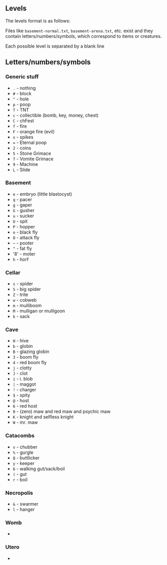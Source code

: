 ## Levels

The levels format is as follows:

Files like `basement-normal.txt`, `basement-arena.txt`, etc. exist
and they contain letters/numbers/symbols, which correspond to items
or creatures.

Each possible level is separated by a blank line

## Letters/numbers/symbols

### Generic stuff

  * `.` - nothing
  * `#` - block
  * `"` - hole
  * `p` - poop
  * `T` - TNT
  * `c` - collectible (bomb, key, money, chest)
  * `C` - chFest
  * `f` - fire
  * `F` - orange fire (evil)
  * `x` - spikes
  * `=` - Eternal poop 
  * `2` - coins 
  * `5` - Stone Grimace 
  * `7` - Vomite Grimace
  * `9` - Machine  
  * `L` - Slide  
  
### Basement

  * `e` - embryo (little blastocyst)
  * `q` - pacer
  * `g` - gaper
  * `G` - gusher
  * `u` - sucker
  * `U` - spit
  * `P` - hopper
  * `o` - black fly
  * `O` - attack fly
  * `~` - pooter
  * `^` - fat fly  
  * '8' - moter
  * `h` - horf

### Cellar

  * `s` - spider
  * `S` - big spider
  * `Z` - trite
  * `w` - cobweb
  * `m` - mulliboom
  * `M` - mulligan or mulligoon
  * `k` - sack
  
### Cave

  * `H` - hive
  * `b` - globin
  * `B` - glazing globin
  * `3` - boom fly
  * `4` - red boom fly
  * `j` - clotty
  * `J` - clot
  * `i` - i. blob
  * `|` - maggot
  * `!` - charger
  * `$` - spity
  * `@` - host 
  * `6` - red host
  * `0` - (zero) maw and red maw and psychic maw
  * `K` - knight and selfless knight
  * `W` - mr. maw
  
### Catacombs

  * `v` - chubber 
  * `%` - gurgle 
  * `Q` - buttlicker
  * `y` - keeper
  * `6` - walking gut/sack/boil
  * `(` - gut
  * `r` - boil
  
### Necropolis

  * `&` - swarmer
  * `l` - hanger

### Womb

  *

### Utero

  *

